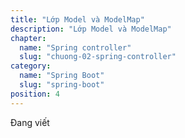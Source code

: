 ```yaml
---
title: "Lớp Model và ModelMap"
description: "Lớp Model và ModelMap"
chapter:
  name: "Spring controller"
  slug: "chuong-02-spring-controller"
category:
  name: "Spring Boot"
  slug: "spring-boot"
position: 4
---
```


Đang viết
